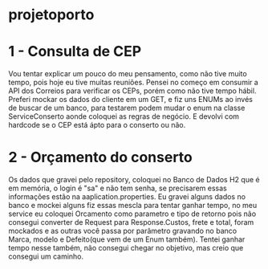 # projetoporto

# 1 - Consulta de CEP 
Vou tentar explicar um pouco do meu pensamento, como não tive muito tempo, pois hoje eu tive muitas reuniões. Pensei no começo em consumir a API dos Correios para verificar os CEPs, porém como não tive tempo hábil.
Preferi mockar os dados do cliente em um GET, e fiz uns ENUMs ao invés de buscar de um banco, para testarem podem mudar o enum na classe ServiceConserto aonde coloquei as regras de negócio.
E devolvi com hardcode se o CEP está ápto para o conserto ou não.

# 2 - Orçamento do conserto

Os dados que gravei pelo repository, coloquei no Banco de Dados H2 que é em memória, o login é "sa" e não tem senha, se precisarem essas informações estão na aaplication.properties.
Eu gravei alguns dados no banco e mockei alguns fiz essas mescla para tentar ganhar tempo, no meu service eu coloquei Orcamento como parametro e tipo de retorno pois não consegui converter de Request para Response.Custos, frete e total, foram mockados e as outras você passa por parâmetro gravando no banco Marca, modelo e Defeito(que vem de um Enum também).
Tentei ganhar tempo nesse também, não consegui chegar no objetivo, mas creio que consegui um caminho.


